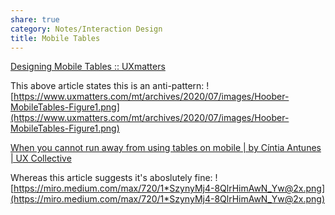 ```yaml
---
share: true
category: Notes/Interaction Design
title: Mobile Tables
---
```


[Designing Mobile Tables :: UXmatters](https://www.uxmatters.com/mt/archives/2020/07/designing-mobile-tables.php)

This above article states this is an anti-pattern:
![https://www.uxmatters.com/mt/archives/2020/07/images/Hoober-MobileTables-Figure1.png](https://www.uxmatters.com/mt/archives/2020/07/images/Hoober-MobileTables-Figure1.png)



[When you cannot run away from using tables on mobile | by Cíntia Antunes | UX Collective](https://uxdesign.cc/when-you-cannot-runaway-of-using-tables-on-mobile-630923bcea72)

Whereas this article suggests it's aboslutely fine:
![https://miro.medium.com/max/720/1*SzynyMj4-8QlrHimAwN_Yw@2x.png](https://miro.medium.com/max/720/1*SzynyMj4-8QlrHimAwN_Yw@2x.png)